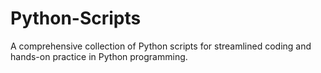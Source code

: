 # Python-Scripts
A comprehensive collection of Python scripts for streamlined coding and hands-on practice in Python programming.
